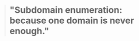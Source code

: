 
<!-- START_QUOTE -->
><h1>"Subdomain enumeration: because one domain is never enough."</h1>
<!-- END_QUOTE -->
